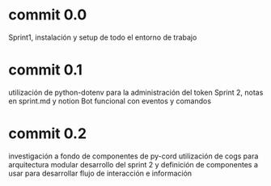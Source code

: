 # commit 0.0
Sprint1, instalación y setup de todo el entorno de trabajo

# commit 0.1
utilización de python-dotenv para la administración del token
Sprint 2, notas en sprint.md y notion
Bot funcional con eventos y comandos

# commit 0.2
investigación a fondo de componentes de py-cord
utilización de cogs para arquitectura modular
desarrollo del sprint 2 y definición de componentes a usar para desarrollar flujo de interacción e información
